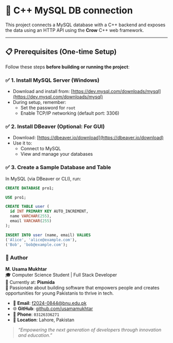 # 🚀 C++ MySQL DB connection 

This project connects a MySQL database with a C++ backend and exposes the data using an HTTP API using the **Crow** C++ web framework.

---

## 📋 Prerequisites (One-time Setup)

Follow these steps **before building or running the project**:

### ✅ 1. Install MySQL Server (Windows)
- Download and install from: [https://dev.mysql.com/downloads/mysql](https://dev.mysql.com/downloads/mysql)
- During setup, remember:
  - Set the password for `root`
  - Enable TCP/IP networking (default port: 3306)

### ✅ 2. Install DBeaver (Optional: For GUI)
- Download: [https://dbeaver.io/download](https://dbeaver.io/download)
- Use it to:
  - Connect to MySQL
  - View and manage your databases

### ✅ 3. Create a Sample Database and Table

In MySQL (via DBeaver or CLI), run:

```sql
CREATE DATABASE pro1;

USE pro1;

CREATE TABLE user (
  id INT PRIMARY KEY AUTO_INCREMENT,
  name VARCHAR(255),
  email VARCHAR(255)
);

INSERT INTO user (name, email) VALUES
('Alice', 'alice@example.com'),
('Bob', 'bob@example.com');

```


### 👤 Author

**M. Usama Mukhtar**  
🎓 Computer Science Student | Full Stack Developer  
🏢 Currently at: **Pismida**  
🎯 Passionate about building software that empowers people and creates opportunities for young Pakistanis to thrive in tech.

- 📧 **Email**: [f2024-0844@bnu.edu.pk](mailto:f2024-0844@bnu.edu.pk)  
- 🌐 **GitHub**: [github.com/usamamukhtar](https://github.com/usamamukhtar)  
- 📱 **Phone**: `03126336271`  
- 📍 **Location**: Lahore, Pakistan

> _“Empowering the next generation of developers through innovation and education.”_

